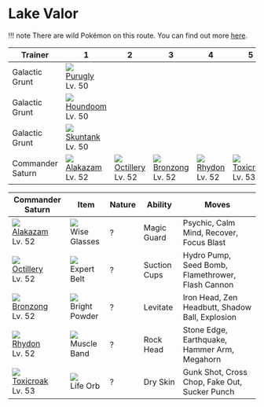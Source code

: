 # Lake Valor

!!! note
    There are wild Pokémon on this route. You can find out more [here](../../wild_pokemon/lake_valor/).


Trainer          | 1                                   | 2                                   | 3                                   | 4                                   | 5
---              | ---                                 | ---                                 | ---                                 | ---                                 | ---
Galactic Grunt   | ![][432]<br> [Purugly]<br> Lv. 50
Galactic Grunt   | ![][229]<br> [Houndoom]<br> Lv. 50
Galactic Grunt   | ![][435]<br> [Skuntank]<br> Lv. 50
Commander Saturn | ![][065]<br> [Alakazam]<br> Lv. 52  | ![][224]<br> [Octillery]<br> Lv. 52 | ![][437]<br> [Bronzong]<br> Lv. 52  | ![][112]<br> [Rhydon]<br> Lv. 52    | ![][454]<br> [Toxicroak]<br> Lv. 53

Commander Saturn                    | Item                                 | Nature | Ability      | Moves
---                                 | ---                                  | --- | ---          | ---
![][065]<br> [Alakazam]<br> Lv. 52  | ![][wise-glasses]<br> Wise Glasses   | ? | Magic Guard  | Psychic, Calm Mind, Recover, Focus Blast
![][224]<br> [Octillery]<br> Lv. 52 | ![][expert-belt]<br> Expert Belt     | ? | Suction Cups | Hydro Pump, Seed Bomb, Flamethrower, Flash Cannon
![][437]<br> [Bronzong]<br> Lv. 52  | ![][bright-powder]<br> Bright Powder | ? | Levitate     | Iron Head, Zen Headbutt, Shadow Ball, Explosion
![][112]<br> [Rhydon]<br> Lv. 52    | ![][muscle-band]<br> Muscle Band     | ? | Rock Head    | Stone Edge, Earthquake, Hammer Arm, Megahorn
![][454]<br> [Toxicroak]<br> Lv. 53 | ![][life-orb]<br> Life Orb           | ? | Dry Skin     | Gunk Shot, Cross Chop, Fake Out, Sucker Punch



[Alakazam]: ../../pokemon_changes/065/
[Rhydon]: ../../pokemon_changes/112/
[Octillery]: ../../pokemon_changes/224/
[Houndoom]: ../../pokemon_changes/229/
[Purugly]: ../../pokemon_changes/432/
[Skuntank]: ../../pokemon_changes/435/
[Bronzong]: ../../pokemon_changes/437/
[Toxicroak]: ../../pokemon_changes/454/
[bright-powder]: ../img/items/bright-powder.png
[expert-belt]: ../img/items/expert-belt.png
[life-orb]: ../img/items/life-orb.png
[muscle-band]: ../img/items/muscle-band.png
[wise-glasses]: ../img/items/wise-glasses.png
[065]: ../img/pokemon/065.png
[112]: ../img/pokemon/112.png
[224]: ../img/pokemon/224.png
[229]: ../img/pokemon/229.png
[432]: ../img/pokemon/432.png
[435]: ../img/pokemon/435.png
[437]: ../img/pokemon/437.png
[454]: ../img/pokemon/454.png

